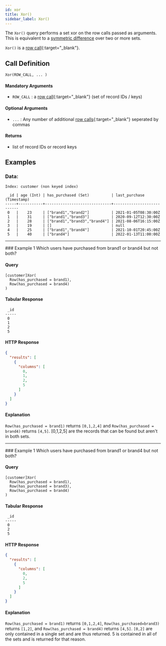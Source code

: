 ```yaml
---
id: xor
title: Xor()
sidebar_label: Xor()
---
```


The `Xor()` query performs a set xor on the row calls passed as arguments. This is equivalent to a [symmetric difference](https://en.wikipedia.org/wiki/Symmetric_difference)  over two or more sets. 

`Xor()` is a [row call](/pql-guide/pql#row-calls){:target="_blank"}.

<!---
The venn diagram's in the symmetric difference link is helpful!

Let A be the first row call (set of record IDs / keys) and let B be the second row call (set of record IDs / keys). Then, `Xor(A, B)` is the set of records IDs that are in set A, are in set B, and not in both.

Now consider a third row call (set of record IDs / keys), C. We could have a PQL query like this: `Xor(A, B, C)`. This would be the set of records that are in set A (and not B or C), are in set B (and not A or C), are in set C (and not A or B), or are in set A, B and C.
-->

## Call Definition

```
Xor(ROW_CALL, ... )
```

#### Mandatory Arguments
- `ROW_CALL` : a [row call](/pql-guide/pql#row-calls){:target="_blank"} (set of record IDs / keys)

#### Optional Arguments
- `...` : Any number of additional [row calls](/pql-guide/pql#row-calls){:target="_blank"} seperated by commas

#### Returns
- list of record IDs or record keys

## Examples

### Data:
```
Index: customer (non keyed index)

 _id | age (Int) | has_purchased (Set)          | last_purchase (Timestamp)
-----+-----------+------------------------------+---------------------------
 0   |    23     | ["brand1","brand2"]          | 2021-01-05T08:30:00Z
 1   |    31     | ["brand1","brand3"]          | 2020-09-12T12:30:00Z
 2   |    28     | ["brand1","brand3","brand4"] | 2021-08-06T16:15:00Z
 3   |    19     | []                           | null
 4   |    25     | ["brand1","brand4"]          | 2021-10-01T20:45:00Z
 5   |    40     | ["brand4"]                   | 2022-01-13T11:00:00Z
```
<hr>
### Example 1
Which users have purchased from brand1 or brand4 but not both?

#### Query
```
[customer]Xor(
  Row(has_purchased = brand1), 
  Row(has_purchased = brand4)
)
```

#### Tabular Response
```
 _id
-----
 0
 1
 2
 5
```
#### HTTP Response
```json
{
  "results": [
    {
      "columns": [
        0,
        1,
        2,
        5
      ]
    }
  ]
}
```
#### Explanation
`Row(has_purchased = brand1)` returns `[0,1,2,4]` and `Row(has_purchased = brand4)` returns `[4,5]`. [0,1,2,5] are the records that can be found but aren't in both sets.

<hr>
### Example 1
Which users have purchased from brand1 or brand4 but not both?

#### Query
```
[customer]Xor(
  Row(has_purchased = brand1),
  Row(has_purchased = brand3), 
  Row(has_purchased = brand4)
)
```

#### Tabular Response
```
 _id
-----
 0
 2
 5
```
#### HTTP Response
```json
{
  "results": [
    {
      "columns": [
        0,
        2,
        5
      ]
    }
  ]
}
```
#### Explanation
`Row(has_purchased = brand1)` returns `[0,1,2,4]`, `Row(has_purchased=brand3)` returns `[1,2]`, and `Row(has_purchased = brand4)` returns `[4,5]`. `[0,2]` are only contained in a single set and are thus returned. 5 is contained in all of the sets and is returned for that reason.
